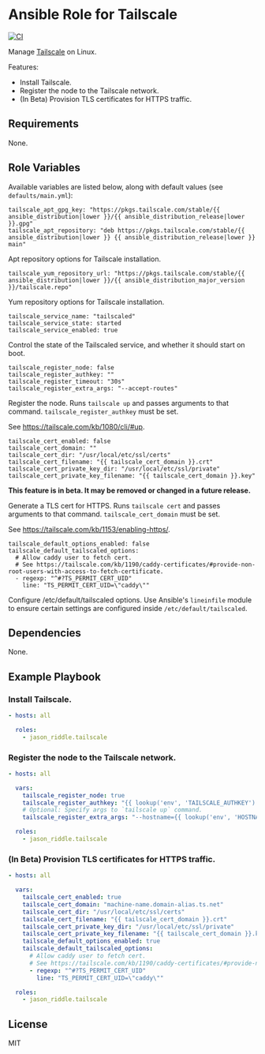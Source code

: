 # Ansible Role for Tailscale

[![CI](https://github.com/jason-riddle/ansible-role-tailscale/workflows/CI/badge.svg?event=push)](https://github.com/jason-riddle/ansible-role-tailscale/actions?query=workflow%3ACI)

Manage [Tailscale](https://tailscale.com/) on Linux.

Features:
- Install Tailscale.
- Register the node to the Tailscale network.
- (In Beta) Provision TLS certificates for HTTPS traffic.

## Requirements

None.

## Role Variables

Available variables are listed below, along with default values (see `defaults/main.yml`):

    tailscale_apt_gpg_key: "https://pkgs.tailscale.com/stable/{{ ansible_distribution|lower }}/{{ ansible_distribution_release|lower }}.gpg"
    tailscale_apt_repository: "deb https://pkgs.tailscale.com/stable/{{ ansible_distribution|lower }} {{ ansible_distribution_release|lower }} main"

Apt repository options for Tailscale installation.

    tailscale_yum_repository_url: "https://pkgs.tailscale.com/stable/{{ ansible_distribution|lower }}/{{ ansible_distribution_major_version }}/tailscale.repo"

Yum repository options for Tailscale installation.

    tailscale_service_name: "tailscaled"
    tailscale_service_state: started
    tailscale_service_enabled: true

Control the state of the Tailscaled service, and whether it should start on boot.

    tailscale_register_node: false
    tailscale_register_authkey: ""
    tailscale_register_timeout: "30s"
    tailscale_register_extra_args: "--accept-routes"

Register the node. Runs `tailscale up` and passes arguments to that command. `tailscale_register_authkey` must be set.

See https://tailscale.com/kb/1080/cli/#up.

    tailscale_cert_enabled: false
    tailscale_cert_domain: ""
    tailscale_cert_dir: "/usr/local/etc/ssl/certs"
    tailscale_cert_filename: "{{ tailscale_cert_domain }}.crt"
    tailscale_cert_private_key_dir: "/usr/local/etc/ssl/private"
    tailscale_cert_private_key_filename: "{{ tailscale_cert_domain }}.key"

**This feature is in beta. It may be removed or changed in a future release.**

Generate a TLS cert for HTTPS. Runs `tailscale cert` and passes arguments to that command. `tailscale_cert_domain` must be set.

See https://tailscale.com/kb/1153/enabling-https/.

    tailscale_default_options_enabled: false
    tailscale_default_tailscaled_options:
      # Allow caddy user to fetch cert.
      # See https://tailscale.com/kb/1190/caddy-certificates/#provide-non-root-users-with-access-to-fetch-certificate.
      - regexp: "^#?TS_PERMIT_CERT_UID"
        line: "TS_PERMIT_CERT_UID=\"caddy\""

Configure /etc/default/tailscaled options. Use Ansible's `lineinfile` module to ensure certain settings are configured inside `/etc/default/tailscaled`.

## Dependencies

None.

## Example Playbook

### Install Tailscale.

```yaml
- hosts: all

  roles:
    - jason_riddle.tailscale
```

### Register the node to the Tailscale network.

```yaml
- hosts: all

  vars:
    tailscale_register_node: true
    tailscale_register_authkey: "{{ lookup('env', 'TAILSCALE_AUTHKEY') }}"
    # Optional: Specify args to `tailscale up` command.
    tailscale_register_extra_args: "--hostname={{ lookup('env', 'HOSTNAME') }}-{{ ansible_distribution|lower }}"

  roles:
    - jason_riddle.tailscale
```

### (In Beta) Provision TLS certificates for HTTPS traffic.

```yaml
- hosts: all

  vars:
    tailscale_cert_enabled: true
    tailscale_cert_domain: "machine-name.domain-alias.ts.net"
    tailscale_cert_dir: "/usr/local/etc/ssl/certs"
    tailscale_cert_filename: "{{ tailscale_cert_domain }}.crt"
    tailscale_cert_private_key_dir: "/usr/local/etc/ssl/private"
    tailscale_cert_private_key_filename: "{{ tailscale_cert_domain }}.key"
    tailscale_default_options_enabled: true
    tailscale_default_tailscaled_options:
      # Allow caddy user to fetch cert.
      # See https://tailscale.com/kb/1190/caddy-certificates/#provide-non-root-users-with-access-to-fetch-certificate.
      - regexp: "^#?TS_PERMIT_CERT_UID"
        line: "TS_PERMIT_CERT_UID=\"caddy\""

  roles:
    - jason_riddle.tailscale
```

## License

MIT
